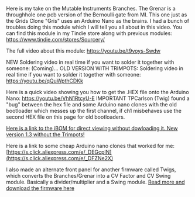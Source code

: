 Here is my take on the Mutable Instruments Branches. The Grenar is a throughhole one pcb version of the Bernoulli gate from MI. 
This one just as the Grids Clone "Gris" uses an Arduino Nano as the brains. 
I had a bunch of troubles doing this module which I will tell you all about in this video. 
You can find this module in my Tindie store along with previous modules:
https://www.tindie.com/stores/Sourcery/

The full video about this module: https://youtu.be/t9voys-Swdw

NEW Soldering video in real time if you want to solder it together with someone: (Coming)...
OLD VERSION WITH TRIMPOTS: Soldering video in real time if you want to solder it together with someone: https://youtu.be/qQuWpthCDKk

Here is a quick video showing you how to get the .HEX file onto the Arduino Nano:
https://youtu.be/VhN1RtcyU-E
IMPORTANT TPCarlson (Twig) found a "bug" between the hex file and some Arduino nano clones with the old bootloader which messes up the first channel, if ch1 misbehaves use the second HEX file on this page for old bootloaders.

[Here is a link to the iBOM for direct viewing without dowloading it. New version 1.3 without the Trimpots!](https://htmlpreview.github.io/?https://github.com/SourceryOne/Beaks/blob/main/iBOM_MiaW_Grenar_v1.3.html)


Here is a link to some cheap Arduino nano clones that worked for me:
[https://s.click.aliexpress.com/e/_DEGcpIN](https://s.click.aliexpress.com/e/_DFZNe2X)

I also made an alternate front panel for another firmware called Twigs, which converts the Branches/Grenar into a CV Factor and CV Swing module. Basically a divider/multiplier and a Swing module.
[Read more and download the firmware here](https://github.com/arirusso/twigs)
